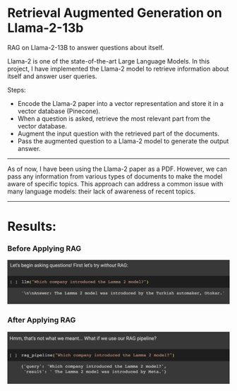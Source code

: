 # Retrieval Augmented Generation on Llama-2-13b

RAG on Llama-2-13B to answer questions about itself.

Llama-2 is one of the state-of-the-art Large Language Models. 
In this project, I have implemented the Llama-2 model to retrieve information about itself and answer user queries.

Steps:

- Encode the Llama-2 paper into a vector representation and store it in a vector database (Pinecone).
- When a question is asked, retrieve the most relevant part from the vector database.
- Augment the input question with the retrieved part of the documents.
- Pass the augmented question to a Llama-2 model to generate the output answer.

---

As of now, I have been using the Llama-2 paper as a PDF. 
However, we can pass any information from various types of documents to make the model aware of specific topics. 
This approach can address a common issue with many language models: their lack of awareness of recent topics.

---

# Results:

### Before Applying RAG
![Before RAG Technique](images/Before.png)

### After Applying RAG
![After Applying RAG Technique](images/After.png)
